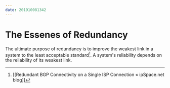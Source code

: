 ```yaml
---
date: 201910081342
---
```

# The Essenes of Redundancy


The ultimate purpose of redundancy is to improve the weakest link in a system to the least acceptable standard[^2F5B0603D7B7]. A system's reliability depends on the reliability of its weakest link.


[^2F5B0603D7B7]: [[Redundant BGP Connectivity on a Single ISP Connection « ipSpace.net blog]]